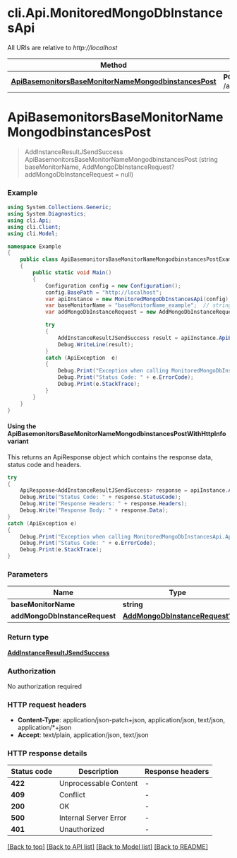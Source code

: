 # cli.Api.MonitoredMongoDbInstancesApi

All URIs are relative to *http://localhost*

| Method | HTTP request | Description |
|--------|--------------|-------------|
| [**ApiBasemonitorsBaseMonitorNameMongodbinstancesPost**](MonitoredMongoDbInstancesApi.md#apibasemonitorsbasemonitornamemongodbinstancespost) | **POST** /api/basemonitors/{baseMonitorName}/mongodbinstances |  |

<a id="apibasemonitorsbasemonitornamemongodbinstancespost"></a>
# **ApiBasemonitorsBaseMonitorNameMongodbinstancesPost**
> AddInstanceResultJSendSuccess ApiBasemonitorsBaseMonitorNameMongodbinstancesPost (string baseMonitorName, AddMongoDbInstanceRequest? addMongoDbInstanceRequest = null)



### Example
```csharp
using System.Collections.Generic;
using System.Diagnostics;
using cli.Api;
using cli.Client;
using cli.Model;

namespace Example
{
    public class ApiBasemonitorsBaseMonitorNameMongodbinstancesPostExample
    {
        public static void Main()
        {
            Configuration config = new Configuration();
            config.BasePath = "http://localhost";
            var apiInstance = new MonitoredMongoDbInstancesApi(config);
            var baseMonitorName = "baseMonitorName_example";  // string | 
            var addMongoDbInstanceRequest = new AddMongoDbInstanceRequest?(); // AddMongoDbInstanceRequest? |  (optional) 

            try
            {
                AddInstanceResultJSendSuccess result = apiInstance.ApiBasemonitorsBaseMonitorNameMongodbinstancesPost(baseMonitorName, addMongoDbInstanceRequest);
                Debug.WriteLine(result);
            }
            catch (ApiException  e)
            {
                Debug.Print("Exception when calling MonitoredMongoDbInstancesApi.ApiBasemonitorsBaseMonitorNameMongodbinstancesPost: " + e.Message);
                Debug.Print("Status Code: " + e.ErrorCode);
                Debug.Print(e.StackTrace);
            }
        }
    }
}
```

#### Using the ApiBasemonitorsBaseMonitorNameMongodbinstancesPostWithHttpInfo variant
This returns an ApiResponse object which contains the response data, status code and headers.

```csharp
try
{
    ApiResponse<AddInstanceResultJSendSuccess> response = apiInstance.ApiBasemonitorsBaseMonitorNameMongodbinstancesPostWithHttpInfo(baseMonitorName, addMongoDbInstanceRequest);
    Debug.Write("Status Code: " + response.StatusCode);
    Debug.Write("Response Headers: " + response.Headers);
    Debug.Write("Response Body: " + response.Data);
}
catch (ApiException e)
{
    Debug.Print("Exception when calling MonitoredMongoDbInstancesApi.ApiBasemonitorsBaseMonitorNameMongodbinstancesPostWithHttpInfo: " + e.Message);
    Debug.Print("Status Code: " + e.ErrorCode);
    Debug.Print(e.StackTrace);
}
```

### Parameters

| Name | Type | Description | Notes |
|------|------|-------------|-------|
| **baseMonitorName** | **string** |  |  |
| **addMongoDbInstanceRequest** | [**AddMongoDbInstanceRequest?**](AddMongoDbInstanceRequest?.md) |  | [optional]  |

### Return type

[**AddInstanceResultJSendSuccess**](AddInstanceResultJSendSuccess.md)

### Authorization

No authorization required

### HTTP request headers

 - **Content-Type**: application/json-patch+json, application/json, text/json, application/*+json
 - **Accept**: text/plain, application/json, text/json


### HTTP response details
| Status code | Description | Response headers |
|-------------|-------------|------------------|
| **422** | Unprocessable Content |  -  |
| **409** | Conflict |  -  |
| **200** | OK |  -  |
| **500** | Internal Server Error |  -  |
| **401** | Unauthorized |  -  |

[[Back to top]](#) [[Back to API list]](../README.md#documentation-for-api-endpoints) [[Back to Model list]](../README.md#documentation-for-models) [[Back to README]](../README.md)

